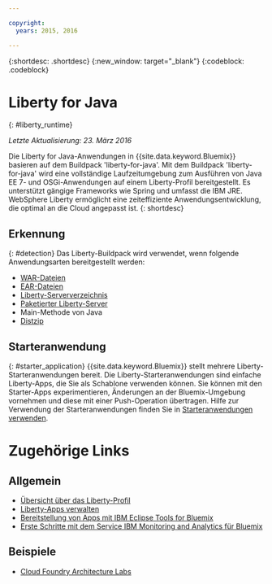 ```yaml
---

copyright:
  years: 2015, 2016

---
```


{:shortdesc: .shortdesc}
{:new_window: target="_blank"}
{:codeblock: .codeblock}

# Liberty for Java
{: #liberty_runtime}

*Letzte Aktualisierung: 23. März 2016*

Die Liberty for Java-Anwendungen in {{site.data.keyword.Bluemix}} basieren auf dem Buildpack 'liberty-for-java'. Mit dem Buildpack 'liberty-for-java' wird eine vollständige Laufzeitumgebung zum Ausführen von Java EE 7- und OSGi-Anwendungen auf einem Liberty-Profil bereitgestellt. Es unterstützt gängige Frameworks wie Spring und umfasst die IBM JRE. WebSphere Liberty ermöglicht eine zeiteffiziente Anwendungsentwicklung, die optimal an die Cloud angepasst ist.
{: shortdesc}

## Erkennung
{: #detection}
Das Liberty-Buildpack wird verwendet, wenn folgende Anwendungsarten bereitgestellt werden:
* [WAR-Dateien](optionsForPushing.html#stand_alone_apps)
* [EAR-Dateien](optionsForPushing.html#stand_alone_apps)
* [Liberty-Serververzeichnis](optionsForPushing.html#server_directory)
* [Paketierter Liberty-Server](optionsForPushing.html#packaged_server)
* Main-Methode von Java
* [Distzip](https://github.com/cloudfoundry/ibm-websphere-liberty-buildpack/blob/master/docs/container-distZip.md)

## Starteranwendung
{: #starter_application}
{{site.data.keyword.Bluemix}} stellt mehrere Liberty-Starteranwendungen bereit. Die Liberty-Starteranwendungen sind einfache Liberty-Apps, die Sie als Schablone verwenden können. Sie können mit den Starter-Apps experimentieren, Änderungen an der Bluemix-Umgebung vornehmen und diese mit einer Push-Operation übertragen. Hilfe zur Verwendung der Starteranwendungen finden Sie in [Starteranwendungen verwenden](../../cfapps/starter_app_usage.html). 

# Zugehörige Links
## Allgemein
* [Übersicht über das Liberty-Profil](http://www-01.ibm.com/support/knowledgecenter/SSAW57_8.5.5/com.ibm.websphere.wlp.nd.doc/ae/cwlp_about.html)
* [Liberty-Apps verwalten](../../manageapps/app_mng.html#Utilities)
* [Bereitstellung von Apps mit IBM Eclipse Tools for Bluemix](../../manageapps/eclipsetools/eclipsetools.html#eclipsetools)
* [Erste Schritte mit dem Service IBM Monitoring and Analytics für Bluemix](../../services/monana/index.html#monana_oview)
## Beispiele
* [Cloud Foundry Architecture Labs](https://developer.ibm.com/bluemix/docs/category/cloud-foundry-docs/)
